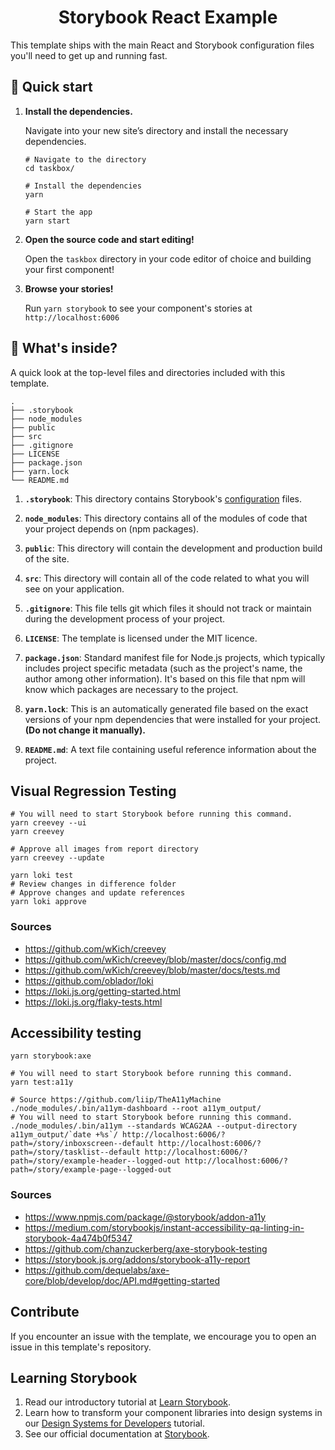 
<h1 align="center">
  Storybook React Example
</h1>

This template ships with the main React and Storybook configuration files you'll need to get up and running fast.

## 🚅  Quick start

1.  **Install the dependencies.**

    Navigate into your new site’s directory and install the necessary dependencies.

    ```shell
    # Navigate to the directory
    cd taskbox/

    # Install the dependencies
    yarn
    
    # Start the app
    yarn start
    ```

1.  **Open the source code and start editing!**

    Open the `taskbox` directory in your code editor of choice and building your first component!

1.  **Browse your stories!**

    Run `yarn storybook` to see your component's stories at `http://localhost:6006`

## 🔎 What's inside?

A quick look at the top-level files and directories included with this template.

    .
    ├── .storybook
    ├── node_modules
    ├── public
    ├── src
    ├── .gitignore
    ├── LICENSE
    ├── package.json
    ├── yarn.lock
    └── README.md


1.  **`.storybook`**: This directory contains Storybook's [configuration](https://storybook.js.org/docs/react/configure/overview) files.

2.  **`node_modules`**: This directory contains all of the modules of code that your project depends on (npm packages).

3.  **`public`**: This directory will contain the development and production build of the site.

4.  **`src`**: This directory will contain all of the code related to what you will see on your application.

5.  **`.gitignore`**: This file tells git which files it should not track or maintain during the development process of your project.

6. **`LICENSE`**: The template is licensed under the MIT licence.

7. **`package.json`**: Standard manifest file for Node.js projects, which typically includes project specific metadata (such as the project's name, the author among other information). It's based on this file that npm will know which packages are necessary to the project.

8. **`yarn.lock`**: This is an automatically generated file based on the exact versions of your npm dependencies that were installed for your project. **(Do not change it manually).**

9. **`README.md`**: A text file containing useful reference information about the project.

## Visual Regression Testing
```shell
# You will need to start Storybook before running this command.
yarn creevey --ui
yarn creevey

# Approve all images from report directory
yarn creevey --update
```

```shell
yarn loki test
# Review changes in difference folder
# Approve changes and update references
yarn loki approve
```

### Sources
- https://github.com/wKich/creevey
- https://github.com/wKich/creevey/blob/master/docs/config.md
- https://github.com/wKich/creevey/blob/master/docs/tests.md
- https://github.com/oblador/loki
- https://loki.js.org/getting-started.html
- https://loki.js.org/flaky-tests.html

## Accessibility testing
```shell
yarn storybook:axe
```
```shell
# You will need to start Storybook before running this command.
yarn test:a11y
```
```shell
# Source https://github.com/liip/TheA11yMachine
./node_modules/.bin/a11ym-dashboard --root a11ym_output/
# You will need to start Storybook before running this command.
./node_modules/.bin/a11ym --standards WCAG2AA --output-directory a11ym_output/`date +%s`/ http://localhost:6006/?path=/story/inboxscreen--default http://localhost:6006/?path=/story/tasklist--default http://localhost:6006/?path=/story/example-header--logged-out http://localhost:6006/?path=/story/example-page--logged-out
```
### Sources
- https://www.npmjs.com/package/@storybook/addon-a11y
- https://medium.com/storybookjs/instant-accessibility-qa-linting-in-storybook-4a474b0f5347
- https://github.com/chanzuckerberg/axe-storybook-testing
- https://storybook.js.org/addons/storybook-a11y-report
- https://github.com/dequelabs/axe-core/blob/develop/doc/API.md#getting-started

## Contribute

If you encounter an issue with the template, we encourage you to open an issue in this template's repository.

## Learning Storybook

1. Read our introductory tutorial at [Learn Storybook](https://www.learnstorybook.com/intro-to-storybook/react/en/get-started/).
2. Learn how to transform your component libraries into design systems in our [Design Systems for Developers](https://www.learnstorybook.com/design-systems-for-developers/) tutorial.
2. See our official documentation at [Storybook](https://storybook.js.org/).
